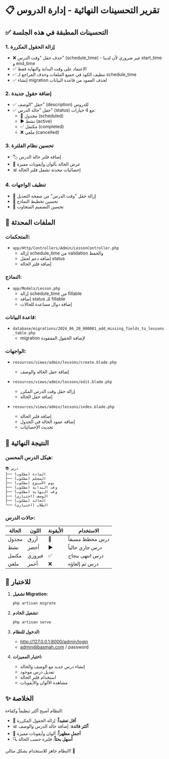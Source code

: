 # 📋 تقرير التحسينات النهائية - إدارة الدروس

## ✅ التحسينات المطبقة في هذه الجلسة

### 1. **إزالة الحقول المكررة**
- ❌ حذف حقل "وقت الدرس" (schedule_time) - غير ضروري لأن لدينا start_time و end_time
- ✅ الاعتماد على وقت البداية والنهاية فقط
- ✅ تنظيف الكود في جميع الملفات وحذف المراجع لـ schedule_time
- ✅ إنشاء migration لحذف العمود من قاعدة البيانات

### 2. **إضافة حقول جديدة**
- ✅ حقل "الوصف" (description) للدروس
- ✅ حقل "حالة الدرس" (status) مع 4 خيارات:
  - 📅 مجدول (scheduled)
  - ▶️ نشط (active)
  - ✅ مكتمل (completed)
  - ❌ ملغي (cancelled)

### 3. **تحسين نظام الفلترة**
- 🏷️ إضافة فلتر حالة الدرس
- 🎨 عرض الحالة بألوان وأيقونات مميزة
- 📊 إحصائيات محدثة تشمل فلتر الحالة

### 4. **تنظيف الواجهات**
- 🧹 إزالة حقل "وقت الدرس" من صفحة التعديل
- 🎨 تحسين تخطيط النماذج
- 📱 تحسين التصميم المتجاوب

## 📁 الملفات المحدثة

### المتحكمات:
- `app/Http/Controllers/Admin/LessonController.php`
  - إزالة schedule_time من validation والحفظ
  - إضافة دعم لحقل status
  - إضافة فلتر الحالة

### النماذج:
- `app/Models/Lesson.php`
  - إزالة schedule_time من fillable
  - إضافة status للـ fillable
  - إضافة دوال مساعدة للحالات

### قاعدة البيانات:
- `database/migrations/2024_06_20_000001_add_missing_fields_to_lessons_table.php`
  - migration لإضافة الحقول المفقودة

### الواجهات:
- `resources/views/admin/lessons/create.blade.php`
  - إضافة حقل الحالة والوصف

- `resources/views/admin/lessons/edit.blade.php`
  - إزالة حقل وقت الدرس المكرر
  - إضافة حقل الحالة

- `resources/views/admin/lessons/index.blade.php`
  - إضافة فلتر الحالة
  - إضافة عمود الحالة في الجدول
  - تحديث الإحصائيات

## 🎯 النتيجة النهائية

### هيكل الدرس المحسن:
```
📚 درس
├── المادة (مطلوب)
├── المعلم (مطلوب)
├── يوم الأسبوع (مطلوب)
├── وقت البداية (مطلوب)
├── وقت النهاية (مطلوب)
├── الوصف (اختياري)
├── الحالة (مطلوب)
└── الطلاب (اختياري)
```

### حالات الدرس:
| الحالة | اللون | الأيقونة | الاستخدام |
|---------|--------|----------|-----------|
| مجدول | أزرق | 📅 | درس مخطط مسبقاً |
| نشط | أخضر | ▶️ | درس جاري حالياً |
| مكتمل | فيروزي | ✅ | درس انتهى بنجاح |
| ملغي | أحمر | ❌ | درس تم إلغاؤه |

## 🚀 للاختبار

1. **تشغيل Migration:**
   ```bash
   php artisan migrate
   ```

2. **تشغيل الخادم:**
   ```bash
   php artisan serve
   ```

3. **الدخول للنظام:**
   - http://127.0.0.1:8000/admin/login
   - admin@basmah.com / password

4. **اختبار المميزات:**
   - إنشاء درس جديد مع الوصف والحالة
   - تعديل درس موجود
   - استخدام فلتر الحالة
   - مشاهدة الألوان والأيقونات

## ✨ الخلاصة

النظام أصبح أكثر تنظيماً وكفاءة:
- 🧹 **أقل تعقيداً**: إزالة الحقول المكررة
- 📊 **أكثر فائدة**: إضافة حالة الدرس والوصف
- 🎨 **أجمل مظهراً**: ألوان وأيقونات مميزة
- 🔍 **أسهل بحثاً**: فلترة حسب الحالة

النظام جاهز للاستخدام بشكل مثالي! 🎉
